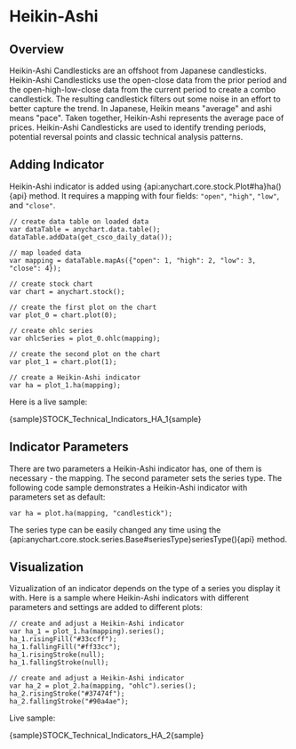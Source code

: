 # Heikin-Ashi

## Overview

Heikin-Ashi Candlesticks are an offshoot from Japanese candlesticks. Heikin-Ashi Candlesticks use the open-close data from the prior period and the open-high-low-close data from the current period to create a combo candlestick. The resulting candlestick filters out some noise in an effort to better capture the trend. In Japanese, Heikin means "average" and ashi means "pace". Taken together, Heikin-Ashi represents the average pace of prices. Heikin-Ashi Candlesticks are used to identify trending periods, potential reversal points and classic technical analysis patterns.

## Adding Indicator

Heikin-Ashi indicator is added using {api:anychart.core.stock.Plot#ha}ha(){api} method. It requires a mapping with four fields: `"open"`, `"high"`, `"low"`, and `"close"`.

```
// create data table on loaded data
var dataTable = anychart.data.table();
dataTable.addData(get_csco_daily_data());

// map loaded data
var mapping = dataTable.mapAs({"open": 1, "high": 2, "low": 3, "close": 4});

// create stock chart
var chart = anychart.stock();

// create the first plot on the chart
var plot_0 = chart.plot(0);

// create ohlc series
var ohlcSeries = plot_0.ohlc(mapping);

// create the second plot on the chart
var plot_1 = chart.plot(1);

// create a Heikin-Ashi indicator
var ha = plot_1.ha(mapping);
```

Here is a live sample:

{sample}STOCK\_Technical\_Indicators\_HA\_1{sample}

## Indicator Parameters

There are two parameters a Heikin-Ashi indicator has, one of them is necessary - the mapping. The second parameter sets the series type. The following code sample demonstrates a Heikin-Ashi indicator with parameters set as default:

```
var ha = plot.ha(mapping, "candlestick");
```

The series type can be easily changed any time using the {api:anychart.core.stock.series.Base#seriesType}seriesType(){api} method.

## Visualization

Vizualization of an indicator depends on the type of a series you display it with. Here is a sample where Heikin-Ashi indicators with different parameters and settings are added to different plots:

```
// create and adjust a Heikin-Ashi indicator
var ha_1 = plot_1.ha(mapping).series();
ha_1.risingFill("#33ccff");
ha_1.fallingFill("#ff33cc");
ha_1.risingStroke(null);
ha_1.fallingStroke(null);

// create and adjust a Heikin-Ashi indicator
var ha_2 = plot_2.ha(mapping, "ohlc").series();
ha_2.risingStroke("#37474f");
ha_2.fallingStroke("#90a4ae");
```

Live sample:

{sample}STOCK\_Technical\_Indicators\_HA\_2{sample}